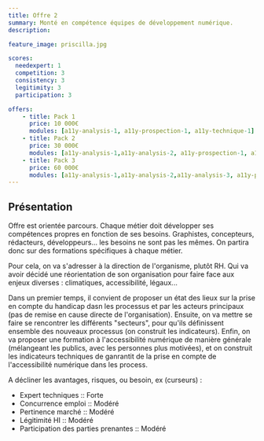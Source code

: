 ```yaml
---
title: Offre 2
summary: Monté en compétence équipes de développement numérique.
description: 

feature_image: priscilla.jpg

scores:
  needexpert: 1
  competition: 3  
  consistency: 3
  legitimity: 3
  participation: 3

offers: 
    - title: Pack 1
      price: 10 000€
      modules: [a11y-analysis-1, a11y-prospection-1, a11y-technique-1]
    - title: Pack 2
      price: 30 000€
      modules: [a11y-analysis-1,a11y-analysis-2, a11y-prospection-1, a11y-prospection-2,a11y-technique-1,a11y-technique-2]
    - title: Pack 3
      price: 60 000€
      modules: [a11y-analysis-1,a11y-analysis-2,a11y-analysis-3, a11y-prospection-1, a11y-prospection-2, a11y-prospection-3,a11y-technique-1,a11y-technique-2,a11y-technique-3]
---
```


## Présentation

Offre est orientée parcours. Chaque métier doit développer ses compétences propres en fonction de ses besoins. Graphistes, concepteurs, rédacteurs, développeurs... les besoins ne sont pas les mêmes. On partira donc sur des formations spécifiques à chaque métier. 

Pour cela, on va s'adresser à la direction de l'organisme, plutôt RH. Qui va avoir décidé une réorientation de son organisation pour faire face aux enjeux diverses : climatiques, accessibilité, légaux...

Dans un premier temps, il convient de proposer un état des lieux sur la prise en compte du handicap dasn les processus et par les acteurs principaux (pas de remise en cause directe de l'organisation).
Ensuite, on va mettre se faire se rencontrer les différents "secteurs", pour qu'ils définissent ensemble des nouveaux processus (on construit les indicateurs). 
Enfin, on va proposer une formation à l'accessibilité numérique de manière générale (mélangeant les publics, avec les personnes plus motivées), et on construit les indicateurs techniques de ganrantit de la prise en compte de l'accessibilité numérique dans les process.

A décliner les avantages, risques, ou besoin, ex (curseurs) :
 - Expert techniques :: Forte
 - Concurrence emploi :: Modéré
 - Pertinence marché :: Modéré
 - Légitimité HI :: Modéré
 - Participation des parties prenantes :: Modéré
